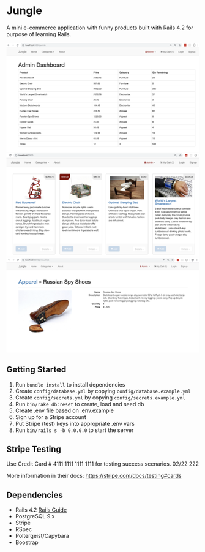 # Jungle

A mini e-commerce application with funny products built with Rails 4.2 for purpose of learning Rails.

!["admin dashboard"](https://github.com/Lizzyfemme/jungle/blob/master/images/admin_dashboard.png)
!["landing page"](https://github.com/Lizzyfemme/jungle/blob/master/images/landing_page.png)
!["product detail"](https://github.com/Lizzyfemme/jungle/blob/master/images/product_detail.png)

## Getting Started

1. Run `bundle install` to install dependencies
2. Create `config/database.yml` by copying `config/database.example.yml`
3. Create `config/secrets.yml` by copying `config/secrets.example.yml`
4. Run `bin/rake db:reset` to create, load and seed db
5. Create .env file based on .env.example
6. Sign up for a Stripe account
7. Put Stripe (test) keys into appropriate .env vars
8. Run `bin/rails s -b 0.0.0.0` to start the server

## Stripe Testing

Use Credit Card # 4111 1111 1111 1111 for testing success scenarios. 02/22 222

More information in their docs: <https://stripe.com/docs/testing#cards>

## Dependencies

- Rails 4.2 [Rails Guide](http://guides.rubyonrails.org/v4.2/)
- PostgreSQL 9.x
- Stripe
- RSpec
- Poltergeist/Capybara
- Boostrap
